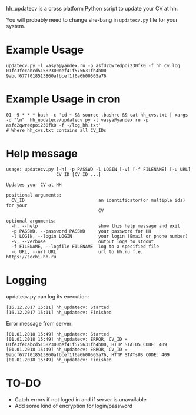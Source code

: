 hh_updatecv is a cross platform Python script to update your CV at hh.

You will probably need to change she-bang in `updatecv.py` file for your system.

# Example Usage

```
updatecv.py -l vasya@yandex.ru -p asfd2qwredpoi230fk0 -f hh_cv.log 01fe3fecabcd51582300def41f575631fh4b00 9abcf677f018513860afbcef1f6a6b00565a76

```

# Example Usage in cron
```
01  9 * * * bash -c 'cd ~ && source .bashrc && cat hh_cvs.txt | xargs -d "\n"  hh_updatecv/updatecv.py -l vasya@yandex.ru -p asfd2qwredpoi230fk0 -f ~/log_hh.txt'
# Where hh_cvs.txt contains all CV_IDs
```

# Help message
```
usage: updatecv.py [-h] -p PASSWD -l LOGIN [-v] [-f FILENAME] [-u URL]
                   CV_ID [CV_ID ...]

Updates your CV at HH

positional arguments:
  CV_ID                            an identificator(or multiple ids) for your
                                   CV

optional arguments:
  -h, --help                       show this help message and exit
  -p PASSWD, --password PASSWD     your password for HH
  -l LOGIN, --login LOGIN          your login (Email or phone number)
  -v, --verbose                    output logs to stdout
  -f FILENAME, --logfile FILENAME  log to a specified file
  -u URL, --url URL                url to hh.ru f.e. https://sochi.hh.ru
```

# Logging
updatecv.py can log its execution:
```
[16.12.2017 15:11] hh_updatecv: Started
[16.12.2017 15:11] hh_updatecv: Finished
```
Error message from server:
```
[01.01.2018 15:49] hh_updatecv: Started
[01.01.2018 15:49] hh_updatecv: ERROR, CV_ID = 01fe3fecabcd51582300def41f575631fh4b00, HTTP STATUS CODE: 409
[01.01.2018 15:49] hh_updatecv: ERROR, CV_ID = 9abcf677f018513860afbcef1f6a6b00565a76, HTTP STATsUS CODE: 409
[01.01.2018 15:49] hh_updatecv: Finished

```

# TO-DO
* Catch errors if not loged in and if server is unavailable
* Add some kind of encryption for login/password
